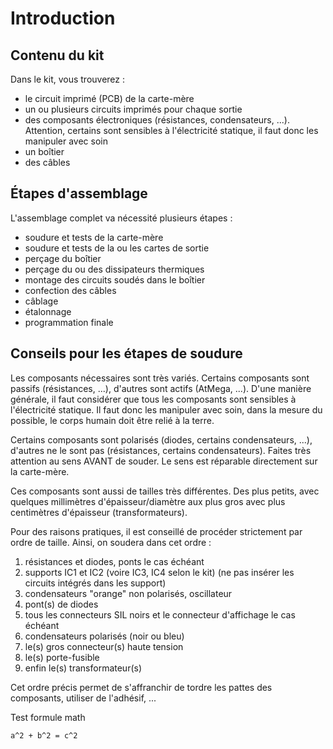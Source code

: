 # Introduction

## Contenu du kit

Dans le kit, vous trouverez :
- le circuit imprimé (PCB) de la carte-mère
- un ou plusieurs circuits imprimés pour chaque sortie
- des composants électroniques (résistances, condensateurs, ...). Attention, certains sont sensibles à l'électricité statique, il faut donc les manipuler avec soin
- un boîtier
- des câbles

## Étapes d'assemblage

L'assemblage complet va nécessité plusieurs étapes :
- soudure et tests de la carte-mère
- soudure et tests de la ou les cartes de sortie
- perçage du boîtier
- perçage du ou des dissipateurs thermiques
- montage des circuits soudés dans le boîtier
- confection des câbles
- câblage
- étalonnage
- programmation finale

## Conseils pour les étapes de soudure

Les composants nécessaires sont très variés. Certains composants sont passifs (résistances, ...), d'autres sont actifs (AtMega, ...).
D'une manière générale, il faut considérer que tous les composants sont sensibles à l'électricité statique.
Il faut donc les manipuler avec soin, dans la mesure du possible, le corps humain doit être relié à la terre.

Certains composants sont polarisés (diodes, certains condensateurs, ...), d'autres ne le sont pas (résistances, certains condensateurs). Faites très attention au sens AVANT de souder. Le sens est réparable directement sur la carte-mère.

Ces composants sont aussi de tailles très différentes. Des plus petits, avec quelques millimètres d'épaisseur/diamètre aux plus gros avec plus centimètres d'épaisseur (transformateurs).

Pour des raisons pratiques, il est conseillé de procéder strictement par ordre de taille.
Ainsi, on soudera dans cet ordre :
1. résistances et diodes, ponts le cas échéant
1. supports IC1 et IC2 (voire IC3, IC4 selon le kit) (ne pas insérer les circuits intégrés dans les support)
1. condensateurs "orange" non polarisés, oscillateur
1. pont(s) de diodes
1. tous les connecteurs SIL noirs et le connecteur d'affichage le cas échéant
1. condensateurs polarisés (noir ou bleu)
1. le(s) gros connecteur(s) haute tension
1. le(s) porte-fusible
1. enfin le(s) transformateur(s)

Cet ordre précis permet de s'affranchir de tordre les pattes des composants, utiliser de l'adhésif, ...

Test formule math
```{math}
a^2 + b^2 = c^2
```
